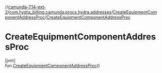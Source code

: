 //[camunda-7.14-ext-2](../../../index.md)/[com.hydra_billing.camunda.procs.hydra.addresses](../index.md)/[CreateEquipmentComponentAddressProc](index.md)/[CreateEquipmentComponentAddressProc](-create-equipment-component-address-proc.md)

# CreateEquipmentComponentAddressProc

[jvm]\
fun [CreateEquipmentComponentAddressProc](-create-equipment-component-address-proc.md)()
